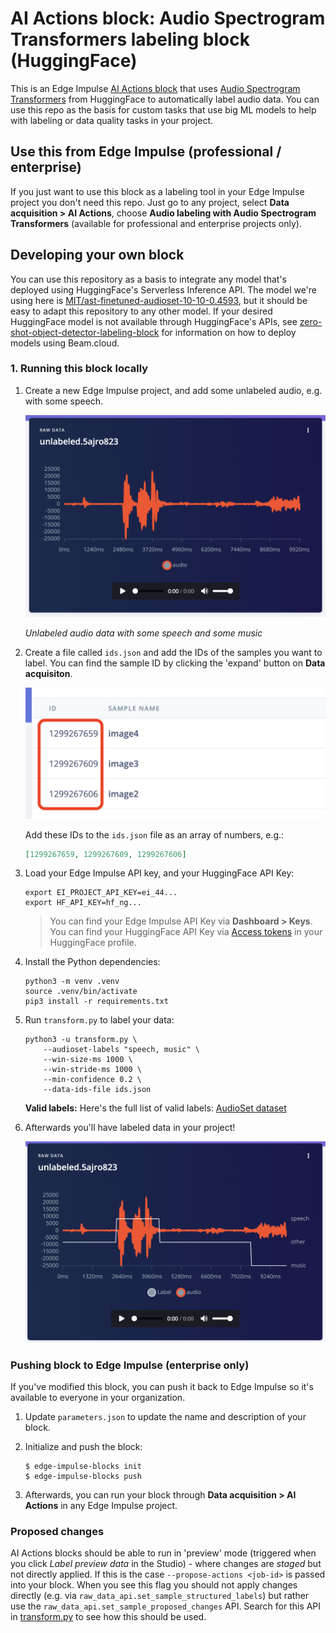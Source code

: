 # AI Actions block: Audio Spectrogram Transformers labeling block (HuggingFace)

This is an Edge Impulse [AI Actions block](https://docs.edgeimpulse.com/docs/edge-impulse-studio/organizations/custom-blocks/transformation-blocks) that uses [Audio Spectrogram Transformers](https://huggingface.co/docs/transformers/en/model_doc/audio-spectrogram-transformer) from HuggingFace to automatically label audio data. You can use this repo as the basis for custom tasks that use big ML models to help with labeling or data quality tasks in your project.

## Use this from Edge Impulse (professional / enterprise)

If you just want to use this block as a labeling tool in your Edge Impulse project you don't need this repo. Just go to any project, select **Data acquisition > AI Actions**, choose **Audio labeling with Audio Spectrogram Transformers** (available for professional and enterprise projects only).

## Developing your own block

You can use this repository as a basis to integrate any model that's deployed using HuggingFace's Serverless Inference API. The model we're using here is [MIT/ast-finetuned-audioset-10-10-0.4593](https://huggingface.co/MIT/ast-finetuned-audioset-10-10-0.4593), but it should be easy to adapt this repository to any other model. If your desired HuggingFace model is not available through HuggingFace's APIs, see [zero-shot-object-detector-labeling-block](https://github.com/edgeimpulse/zero-shot-object-detector-labeling-block) for information on how to deploy models using Beam.cloud.

### 1. Running this block locally

1. Create a new Edge Impulse project, and add some unlabeled audio, e.g. with some speech.

    ![Unlabeled audio](images/unlabeled.png)

    *Unlabeled audio data with some speech and some music*

2. Create a file called `ids.json` and add the IDs of the samples you want to label. You can find the sample ID by clicking the 'expand' button on **Data acquisiton**.

    ![Finding IDs](images/find_ids.png)

    Add these IDs to the `ids.json` file as an array of numbers, e.g.:

    ```json
    [1299267659, 1299267609, 1299267606]
    ```

3. Load your Edge Impulse API key, and your HuggingFace API Key:

    ```
    export EI_PROJECT_API_KEY=ei_44...
    export HF_API_KEY=hf_ng...
    ```

    > You can find your Edge Impulse API Key via **Dashboard > Keys**. You can find your HuggingFace API Key via [Access tokens](https://huggingface.co/settings/tokens) in your HuggingFace profile.

4. Install the Python dependencies:

    ```
    python3 -m venv .venv
    source .venv/bin/activate
    pip3 install -r requirements.txt
    ```

5. Run `transform.py` to label your data:

    ```
    python3 -u transform.py \
        --audioset-labels "speech, music" \
        --win-size-ms 1000 \
        --win-stride-ms 1000 \
        --min-confidence 0.2 \
        --data-ids-file ids.json
    ```

    **Valid labels:** Here's the full list of valid labels: [AudioSet dataset](https://research.google.com/audioset/dataset/index.html)

6. Afterwards you'll have labeled data in your project!

    ![Labeled data](images/labeled.png)

### Pushing block to Edge Impulse (enterprise only)

If you've modified this block, you can push it back to Edge Impulse so it's available to everyone in your organization.

1. Update `parameters.json` to update the name and description of your block.
2. Initialize and push the block:

    ```
    $ edge-impulse-blocks init
    $ edge-impulse-blocks push
    ```

3. Afterwards, you can run your block through **Data acquisition > AI Actions** in any Edge Impulse project.

### Proposed changes

AI Actions blocks should be able to run in 'preview' mode (triggered when you click *Label preview data* in the Studio) - where changes are _staged_ but not directly applied. If this is the case `--propose-actions <job-id>` is passed into your block. When you see this flag you should not apply changes directly (e.g. via `raw_data_api.set_sample_structured_labels`) but rather use the `raw_data_api.set_sample_proposed_changes` API. Search for this API in [transform.py](transform.py) to see how this should be used.
